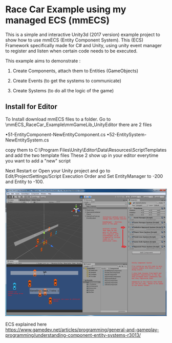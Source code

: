 # Race Car Example using my managed ECS  (mmECS)
This is a simple and interactive Unity3d (2017 version) example project to show how to use mmECS (Entity Component System).
This (ECS) Framework specifically made for C# and Unity, using unity event manager to register and listen when certain code needs to be executed.

This example aims to demonstrate :

1. Create Components, attach them to Entities (GameObjects)

2. Create Events (to get the systems to communicate)

3. Create Systems (to do all the logic of the game)

## Install for Editor
To Install download mmECS files to a folder.
Go to \mmECS_RaceCar_Example\mmGameLib_UnityEditor
there are 2 files

•51-EntityComponent-NewEntityComponent.cs
•52-EntitySystem-NewEntitySystem.cs

copy them to C:\Program Files\Unity\Editor\Data\Resources\ScriptTemplates and add the two template files
These 2 show up in your editor everytime you want to add a "new" script

Next Restart or Open your Unity project and go to Edit/ProjectSettings/Script Execution Order and Set EntityManager to -200 and Entity to -100.

![game image](RaceCarGame.png)

ECS explained here https://www.gamedev.net/articles/programming/general-and-gameplay-programming/understanding-component-entity-systems-r3013/


